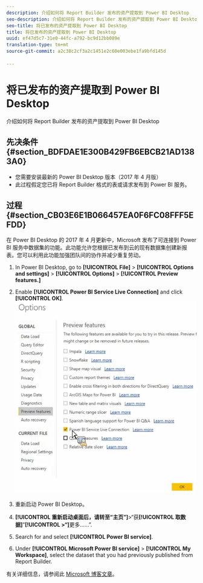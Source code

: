 ```yaml
---
description: 介绍如何将 Report Builder 发布的资产提取到 Power BI Desktop
seo-description: 介绍如何将 Report Builder 发布的资产提取到 Power BI Desktop
seo-title: 将已发布的资产提取到 Power BI Desktop
title: 将已发布的资产提取到 Power BI Desktop
uuid: ef47d5c7-31e0-44fc-a792-bc9d12bb089e
translation-type: tm+mt
source-git-commit: a2c38c2cf3a2c1451e2c60e003ebe1fa9bfd145d

---
```



# 将已发布的资产提取到 Power BI Desktop

介绍如何将 Report Builder 发布的资产提取到 Power BI Desktop

## 先决条件 {#section_BDFDAE1E300B429FB6EBCB21AD1383A0}

* 您需要安装最新的 Power BI Desktop 版本（2017 年 4 月版）
* 此过程假定您已将 Report Builder 格式的表或请求发布到 Power BI 服务。

## 过程 {#section_CB03E6E1B066457EA0F6FC08FFF5EFDD}

在 Power BI Desktop 的 2017 年 4 月更新中，Microsoft 发布了可连接到 Power BI 服务中数据集的功能。此功能允许您根据已发布到云的现有数据集创建新报表。您可以利用此功能加强团队间的协作并减少重复劳动。

1. In Power BI Desktop, go to **[!UICONTROL File]** &gt; **[!UICONTROL Options and settings]** &gt; **[!UICONTROL Options]** &gt; **[!UICONTROL Preview features.]**
1. Enable **[!UICONTROL Power BI Service Live Connection]** and click **[!UICONTROL OK]**. ![](assets/bi-preview-features.png)

1. 重新启动 Power BI Desktop。
1. **[!UICONTROL 重新启动桌面后，请转至“主页”]**&gt;“获&#x200B;**[!UICONTROL 取数据]**”**[!UICONTROL &gt;“]**&#x200B;更多……”.
1. Search for and select **[!UICONTROL Power BI service]**.
1. Under **[!UICONTROL Microsoft Power BI service]** &gt; **[!UICONTROL My Workspace]**, select the dataset that you had previously published from Report Builder.

有关详细信息，请参阅此 [Microsoft 博客文章](https://powerbi.microsoft.com/en-us/blog/connecting-to-datasets-in-the-power-bi-service-from-desktop/)。
